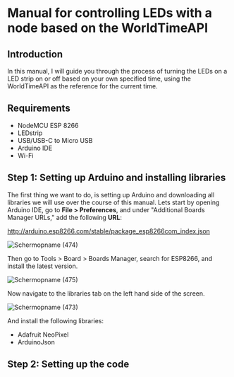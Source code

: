 # Manual for controlling LEDs with a node based on the WorldTimeAPI

## Introduction
In this manual, I will guide you through the process of turning the LEDs on a LED strip on or off based on your own specified time, using the WorldTimeAPI as the reference for the current time.

## Requirements
- NodeMCU ESP 8266
- LEDstrip
- USB/USB-C to Micro USB
- Arduino IDE
- Wi-Fi

## Step 1: Setting up Arduino and installing libraries
The first thing we want to do, is setting up Arduino and downloading all libraries we will use over the course of this manual.
Lets start by opening Arduino IDE, go to **File > Preferences**, and under "Additional Boards Manager URLs," add the following **URL**: 

http://arduino.esp8266.com/stable/package_esp8266com_index.json

![Schermopname (474)](https://github.com/user-attachments/assets/860e5bf8-fb79-4359-9810-800d2cffd72d)


Then go to Tools > Board > Boards Manager, search for ESP8266, and install the latest version.

![Schermopname (475)](https://github.com/user-attachments/assets/f8ee2894-1bb4-4ccb-9568-cc72046df4f4)


Now navigate to the libraries tab on the left hand side of the screen.

![Schermopname (473)](https://github.com/user-attachments/assets/fef90d6b-f2c8-45ae-a6a8-7c69fe80003d)

And install the following libraries:
- Adafruit NeoPixel
- ArduinoJson

## Step 2: Setting up the code






